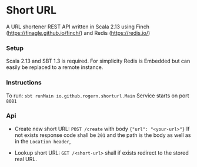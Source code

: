 # Short URL
A URL shortener REST API written in Scala 2.13 using Finch (https://finagle.github.io/finch/) and Redis (https://redis.io/)

### Setup
Scala 2.13 and SBT 1.3 is required.
For simplicity Redis is Embedded but can easily be replaced to a remote instance.

### Instructions
To run: `sbt runMain io.github.rogern.shorturl.Main`
Service starts on port `8081`

### Api
- Create new short URL:
`POST /create` with body `{"url": "<your-url>"}`
If not exists response code shall be `201` and the path is the body as well as in the `Location header`,

- Lookup short URL:
`GET /<short-url>` shall if exists redirect to the stored real URL. 
  